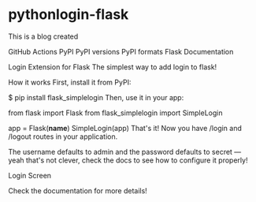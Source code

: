 # pythonlogin-flask
This is a blog created

GitHub Actions PyPI PyPI versions PyPI formats Flask Documentation

Login Extension for Flask
The simplest way to add login to flask!

How it works
First, install it from PyPI:

$ pip install flask_simplelogin
Then, use it in your app:

from flask import Flask
from flask_simplelogin import SimpleLogin

app = Flask(__name__)
SimpleLogin(app)
That's it!
Now you have /login and /logout routes in your application.

The username defaults to admin and the password defaults to secret — yeah that's not clever, check the docs to see how to configure it properly!

Login Screen

Check the documentation for more details!
